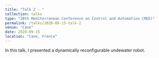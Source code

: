 ```yaml
---
title: "Talk 2 - "
collection: talks
type: "28th Mediterranean Conference on Control and Automation (MED)"
permalink: /talks/2020-09-15-talk-2
venue: "Cane"
date: 2020-09-15
location: "Cane, France"
---
```


In this talk, I presented a dynamically reconfigurable undewater robot.
